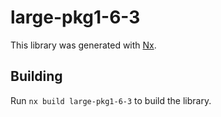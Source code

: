# large-pkg1-6-3

This library was generated with [Nx](https://nx.dev).

## Building

Run `nx build large-pkg1-6-3` to build the library.

